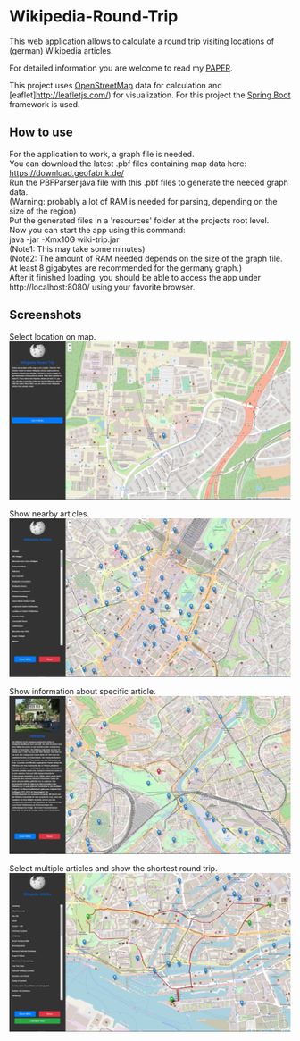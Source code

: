 # Wikipedia-Round-Trip
This web application allows to calculate a round trip visiting locations of (german) Wikipedia articles.

For detailed information you are welcome to read my [PAPER](https://github.com/StrohmFn/Wikipedia-Round-Trip/blob/master/Wikipedia%20Round%20Trip.pdf).

This project uses [OpenStreetMap](https://www.openstreetmap.de/) data for calculation and [eaflet]http://leafletjs.com/) for visualization. 
For this project the [Spring Boot](https://spring.io/) framework is used.

## How to use
For the application to work, a graph file is needed.  
You can download the latest .pbf files containing map data here: https://download.geofabrik.de/  
Run the PBFParser.java file with this .pbf files to generate the needed graph data.  
(Warning: probably a lot of RAM is needed for parsing, depending on the size of the region)  
Put the generated files in a 'resources' folder at the projects root level.  
Now you can start the app using this command:  
java -jar -Xmx10G wiki-trip.jar  
(Note1: This may take some minutes)  
(Note2: The amount of RAM needed depends on the size of the graph file. At least 8 gigabytes are recommended for the germany graph.)  
After it finished loading, you should be able to access the app under http://localhost:8080/ using your favorite browser.  

## Screenshots
Select location on map.
![Alt text](Images/Screenshot1.png?raw=true)

Show nearby articles.
![Alt text](Images/Screenshot2.png?raw=true)

Show information about specific article.
![Alt text](Images/Screenshot3.png?raw=true)

Select multiple articles and show the shortest round trip.
![Alt text](Images/Screenshot4.png?raw=true)
